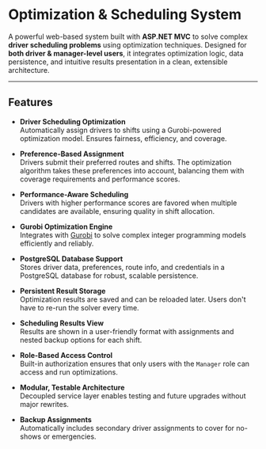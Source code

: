 # Optimization & Scheduling System

A powerful web-based system built with **ASP.NET MVC** to solve complex **driver scheduling problems** using optimization techniques. Designed for **both driver & manager-level users**, it integrates optimization logic, data persistence, and intuitive results presentation in a clean, extensible architecture.

---

## Features

- **Driver Scheduling Optimization**  
  Automatically assign drivers to shifts using a Gurobi-powered optimization model. Ensures fairness, efficiency, and coverage.

- **Preference-Based Assignment**  
  Drivers submit their preferred routes and shifts. The optimization algorithm takes these preferences into account, balancing them with coverage requirements and performance scores.

- **Performance-Aware Scheduling**  
  Drivers with higher performance scores are favored when multiple candidates are available, ensuring quality in shift allocation.

- **Gurobi Optimization Engine**  
  Integrates with [Gurobi](https://www.gurobi.com/) to solve complex integer programming models efficiently and reliably.

- **PostgreSQL Database Support**  
  Stores driver data, preferences, route info, and credentials in a PostgreSQL database for robust, scalable persistence.

- **Persistent Result Storage**  
  Optimization results are saved and can be reloaded later. Users don't have to re-run the solver every time.

- **Scheduling Results View**  
  Results are shown in a user-friendly format with assignments and nested backup options for each shift.

- **Role-Based Access Control**  
  Built-in authorization ensures that only users with the `Manager` role can access and run optimizations.

- **Modular, Testable Architecture**  
  Decoupled service layer enables testing and future upgrades without major rewrites.

- **Backup Assignments**  
  Automatically includes secondary driver assignments to cover for no-shows or emergencies.


